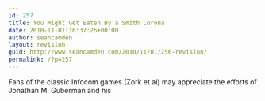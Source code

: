 ```yaml
---
id: 257
title: You Might Get Eaten By a Smith Corona
date: 2010-11-01T10:37:26+00:00
author: seancamden
layout: revision
guid: http://www.seancamden.com/2010/11/01/256-revision/
permalink: /?p=257
---
```

Fans of the classic Infocom games (Zork et al) may appreciate the efforts of Jonathan M. Guberman and his